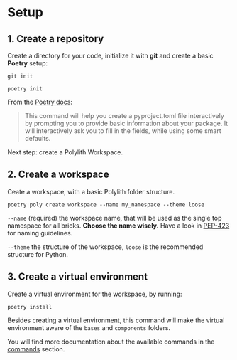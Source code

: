 # Setup

## 1. Create a repository
Create a directory for your code, initialize it with __git__ and create a basic __Poetry__ setup:

``` shell
git init
```

``` shell
poetry init
```

From the [Poetry docs](https://python-poetry.org/docs/cli/#init):
> This command will help you create a pyproject.toml file interactively by prompting you to provide basic information about your package. It will interactively ask you to fill in the fields, while using some smart defaults.


Next step: create a Polylith Workspace. 

## 2. Create a workspace
Ceate a workspace, with a basic Polylith folder structure.

``` shell
poetry poly create workspace --name my_namespace --theme loose
```

`--name` (required) the workspace name, that will be used as the single top namespace for all bricks.
__Choose the name wisely.__ Have a look in [PEP-423](https://peps.python.org/pep-0423/#respect-ownership) for naming guidelines.

`--theme` the structure of the workspace, `loose` is the recommended structure for Python.

## 3. Create a virtual environment
Create a virtual environment for the workspace, by running:

``` shell
poetry install
```

Besides creating a virtual environment, this command will make the virtual environment aware of the `bases` and `components` folders.


You will find more documentation about the available commands in the [commands](commands.md) section.
